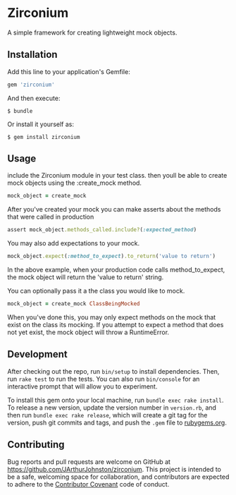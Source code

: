 # Zirconium

A simple framework for creating lightweight mock objects.

## Installation

Add this line to your application's Gemfile:

```ruby
gem 'zirconium'
```

And then execute:

    $ bundle

Or install it yourself as:

    $ gem install zirconium

## Usage

include the Zirconium module in your test class. then youll be able to create mock objects using the :create_mock method.

```ruby
mock_object = create_mock
```

After you've created your mock you can make asserts about the methods that were called in production

```ruby
assert mock_object.methods_called.include?(:expected_method)
```

You may also add expectations to your mock.

```ruby
mock_object.expect(:method_to_expect).to_return('value to return')
```
In the above example, when your production code calls method_to_expect, the mock object will return the 'value to return' string.

You can optionally pass it a the class you would like to mock.

```ruby
mock_object = create_mock ClassBeingMocked
```

When you've done this, you may only expect methods on the mock that exist on the class its mocking.
If you attempt to expect a method that does not yet exist, the mock object will throw a RuntimeError.

## Development

After checking out the repo, run `bin/setup` to install dependencies. Then, run `rake test` to run the tests. You can also run `bin/console` for an interactive prompt that will allow you to experiment.

To install this gem onto your local machine, run `bundle exec rake install`. To release a new version, update the version number in `version.rb`, and then run `bundle exec rake release`, which will create a git tag for the version, push git commits and tags, and push the `.gem` file to [rubygems.org](https://rubygems.org).

## Contributing

Bug reports and pull requests are welcome on GitHub at https://github.com/JArthurJohnston/zirconium. This project is intended to be a safe, welcoming space for collaboration, and contributors are expected to adhere to the [Contributor Covenant](contributor-covenant.org) code of conduct.

